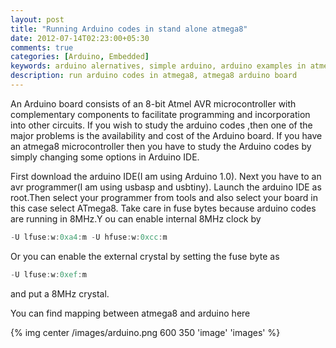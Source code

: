 ```yaml
---
layout: post
title: "Running Arduino codes in stand alone atmega8"
date: 2012-07-14T02:23:00+05:30
comments: true
categories: [Arduino, Embedded]
keywords: arduino alernatives, simple arduino, arduino examples in atmega8, arduino codes in atmega8, arduino run in atmega8, runnig adruino code in atmega 
description: run arduino codes in atmega8, atmega8 arduino board
---
```

An Arduino board consists of an 8-bit Atmel AVR microcontroller with complementary components to facilitate programming and incorporation into other circuits.
If you wish to study the arduino codes ,then one of the major problems is the availability and cost of the Arduino board. If you have an atmega8 microcontroller  then you have to study the Arduino codes by simply changing some options in Arduino IDE.

First download the arduino IDE(I am using Arduino 1.0). Next you have to an avr  programmer(I am using usbasp and usbtiny).
Launch the arduino IDE as root.Then select your programmer from tools and also select your board  in this case select ATmega8.
Take care in fuse bytes because arduino codes are running in 8MHz.Y ou can enable internal 8MHz clock by

```c
-U lfuse:w:0xa4:m -U hfuse:w:0xcc:m
```
Or you can enable the external crystal by setting the fuse byte as

```c
-U lfuse:w:0xef:m
```
and put a  8MHz crystal.

You can find mapping between atmega8 and arduino here

{% img center /images/arduino.png 600 350 'image' 'images' %}